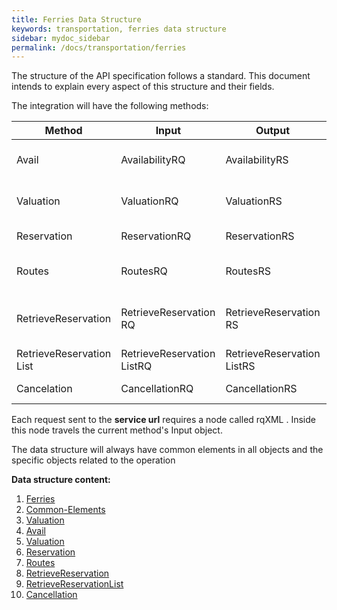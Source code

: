 ```yaml
---
title: Ferries Data Structure
keywords: transportation, ferries data structure
sidebar: mydoc_sidebar
permalink: /docs/transportation/ferries
---
```


The structure of the API specification follows a standard. This document
intends to explain every aspect of this structure and their fields.



The integration will have the following methods:



| **Method**			| **Input**			| **Output**			| **Required** | **Description**		|
| ----------------------------- | ----------------------------- | ----------------------------- | ------------ | ------------------------------ |
| Avail         		| AvailabilityRQ		| AvailabilityRS		| Yes          | Makes a availability call	|
| Valuation     		| ValuationRQ   		| ValuationRS   		| Yes          | Makes a pre-booking		|
| Reservation   		| ReservationRQ 		| ReservationRS 		| Yes          | Makes a booking		|
| Routes        		| RoutesRQ      		| RoutesRS      		| Yes          | Gets a static routes list	|
| RetrieveReservation		| RetrieveReservation RQ	| RetrieveReservation RS	| No           | Gets the details of a single booking |
| RetrieveReservation List	| RetrieveReservation ListRQ	| RetrieveReservation ListRS 	| No           | Gets a list of bookings	|
| Cancelation   		| CancellationRQ		| CancellationRS 		| No           | Cancels a booking		|



Each request sent to the **service url** requires a node called rqXML .
Inside this node travels the current method's Input object.



The data structure will always have common elements in all objects and
the specific objects related to the operation



**Data structure content:**

1. [Ferries](/docs/transportation/ferries)
2. [Common-Elements](/docs/transportation/DSF/ferries/common-elements)
3. [Valuation](/docs/hotel/DSF/Valuation)
4. [Avail](/docs/transportation/DSF/ferries/avail)
5. [Valuation](/docs/transportation/DSF/ferries/valuation)
6. [Reservation](/docs/transportation/DSF/ferries/reservation)
7. [Routes](/docs/transportation/DSF/ferries/routes)
8. [RetrieveReservation](/docs/transportation/DSF/ferries/retrieveReservation)
9. [RetrieveReservationList](/docs/transportation/DSF/ferries/retrieveReservationList)
10. [Cancellation](/docs/transportation/DSF/ferries/cancel)
